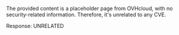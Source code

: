The provided content is a placeholder page from OVHcloud, with no security-related information. Therefore, it's unrelated to any CVE.

Response: UNRELATED